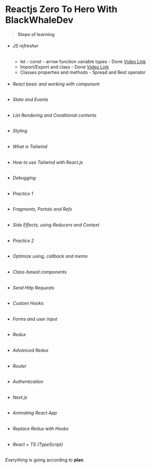 # Reactjs Zero To Hero With BlackWhaleDev

> #### Steps of learning
> 
- ###### JS refresher
    - let - const - arrow function variable types - Done [Video Link](https://www.youtube.com/watch?v=bAp29-F-RE0 "react.js s01 e01- js refresher let const types arrow function")
    - Import/Export and class - Done [Video Link](https://youtu.be/ve-TbSLK4Dc "react.js s01 e02- js refresher import/export class")
    - Classes properties and methods - Spread and Rest operator
- ###### React basic and working with component
- ###### State and Events
- ###### List Rendering and Conditional contents
- ###### Styling
- ###### What is Tailwind
- ###### How to use Tailwind with React.js
- ###### Debugging
- ###### *Practice 1*
- ###### Fragments, Portals and Refs
- ###### Side Effects, using Reducers and Context 
- ###### *Practice 2*
- ###### Optimize using, callback and memo
- ###### Class-based components
- ###### Send Http Requests
- ###### Custom Hooks
- ###### Forms and user input
- ###### Redux
- ###### Advanced Redux
- ###### Router
- ###### Authentication
- ###### Next.js
- ###### Animating React App
- ###### Replace Redux with Hooks
- ###### React + TS (TypeScript)
>

 *Everything* is going according to **plan**.
>

